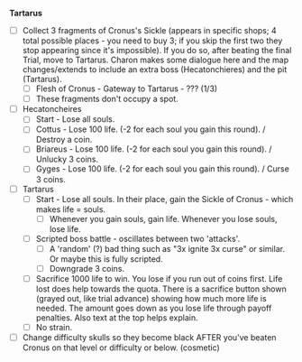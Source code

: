 **Tartarus**
- [ ] Collect 3 fragments of Cronus's Sickle (appears in specific shops; 4 total possible places - you need to buy 3; if you skip the first two they stop appearing since it's impossible). If you do so, after beating the final Trial, move to Tartarus. Charon makes some dialogue here and the map changes/extends to include an extra boss (Hecatonchieres) and the pit (Tartarus).
	- [ ] Flesh of Cronus - Gateway to Tartarus - ??? (1/3)
	- [ ] These fragments don't occupy a spot. 
- [ ] Hecatoncheires
	- [ ] Start - Lose all souls.
	- [ ] Cottus - Lose 100 life. (-2 for each soul you gain this round). / Destroy a coin. 
	- [ ] Briareus - Lose 100 life. (-2 for each soul you gain this round). / Unlucky 3 coins.
	- [ ] Gyges - Lose 100 life. (-2 for each soul you gain this round). / Curse 3 coins.
- [ ] Tartarus
	- [ ] Start - Lose all souls. In their place, gain the Sickle of Cronus - which makes life = souls.
		- [ ] Whenever you gain souls, gain life. Whenever you lose souls, lose life. 
	- [ ] Scripted boss battle - oscillates between two 'attacks'.
		- [ ] A 'random' (?) bad thing such as "3x ignite 3x curse" or similar. Or maybe this is fully scripted.
		- [ ] Downgrade 3 coins.
	- [ ] Sacrifice 1000 life to win. You lose if you run out of coins first. Life lost does help towards the quota. There is a sacrifice button shown (grayed out, like trial advance) showing how much more life is needed. The amount goes down as you lose life through payoff penalties. Also text at the top helps explain.
	- [ ] No strain. 
- [ ] Change difficulty skulls so they become black AFTER you've beaten Cronus on that level or difficulty or below. (cosmetic)